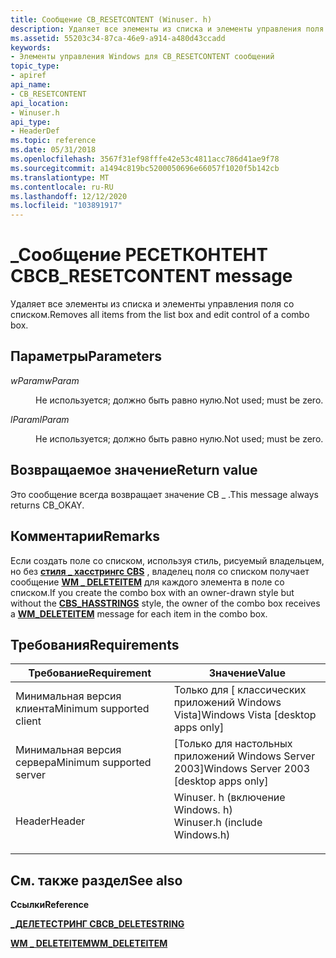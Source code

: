 ```yaml
---
title: Сообщение CB_RESETCONTENT (Winuser. h)
description: Удаляет все элементы из списка и элементы управления поля со списком.
ms.assetid: 55203c34-87ca-46e9-a914-a480d43ccadd
keywords:
- Элементы управления Windows для CB_RESETCONTENT сообщений
topic_type:
- apiref
api_name:
- CB_RESETCONTENT
api_location:
- Winuser.h
api_type:
- HeaderDef
ms.topic: reference
ms.date: 05/31/2018
ms.openlocfilehash: 3567f31ef98fffe42e53c4811acc786d41ae9f78
ms.sourcegitcommit: a1494c819bc5200050696e66057f1020f5b142cb
ms.translationtype: MT
ms.contentlocale: ru-RU
ms.lasthandoff: 12/12/2020
ms.locfileid: "103891917"
---
```

# <a name="cb_resetcontent-message"></a><span data-ttu-id="2555f-104">\_Сообщение РЕСЕТКОНТЕНТ CB</span><span class="sxs-lookup"><span data-stu-id="2555f-104">CB\_RESETCONTENT message</span></span>

<span data-ttu-id="2555f-105">Удаляет все элементы из списка и элементы управления поля со списком.</span><span class="sxs-lookup"><span data-stu-id="2555f-105">Removes all items from the list box and edit control of a combo box.</span></span>

## <a name="parameters"></a><span data-ttu-id="2555f-106">Параметры</span><span class="sxs-lookup"><span data-stu-id="2555f-106">Parameters</span></span>

<dl> <dt>

<span data-ttu-id="2555f-107">*wParam*</span><span class="sxs-lookup"><span data-stu-id="2555f-107">*wParam*</span></span> 
</dt> <dd>

<span data-ttu-id="2555f-108">Не используется; должно быть равно нулю.</span><span class="sxs-lookup"><span data-stu-id="2555f-108">Not used; must be zero.</span></span>

</dd> <dt>

<span data-ttu-id="2555f-109">*lParam*</span><span class="sxs-lookup"><span data-stu-id="2555f-109">*lParam*</span></span> 
</dt> <dd>

<span data-ttu-id="2555f-110">Не используется; должно быть равно нулю.</span><span class="sxs-lookup"><span data-stu-id="2555f-110">Not used; must be zero.</span></span>

</dd> </dl>

## <a name="return-value"></a><span data-ttu-id="2555f-111">Возвращаемое значение</span><span class="sxs-lookup"><span data-stu-id="2555f-111">Return value</span></span>

<span data-ttu-id="2555f-112">Это сообщение всегда возвращает значение CB \_ .</span><span class="sxs-lookup"><span data-stu-id="2555f-112">This message always returns CB\_OKAY.</span></span>

## <a name="remarks"></a><span data-ttu-id="2555f-113">Комментарии</span><span class="sxs-lookup"><span data-stu-id="2555f-113">Remarks</span></span>

<span data-ttu-id="2555f-114">Если создать поле со списком, используя стиль, рисуемый владельцем, но без [**стиля \_ хасстрингс CBS**](combo-box-styles.md) , владелец поля со списком получает сообщение [**WM \_ DELETEITEM**](wm-deleteitem.md) для каждого элемента в поле со списком.</span><span class="sxs-lookup"><span data-stu-id="2555f-114">If you create the combo box with an owner-drawn style but without the [**CBS\_HASSTRINGS**](combo-box-styles.md) style, the owner of the combo box receives a [**WM\_DELETEITEM**](wm-deleteitem.md) message for each item in the combo box.</span></span>

## <a name="requirements"></a><span data-ttu-id="2555f-115">Требования</span><span class="sxs-lookup"><span data-stu-id="2555f-115">Requirements</span></span>



| <span data-ttu-id="2555f-116">Требование</span><span class="sxs-lookup"><span data-stu-id="2555f-116">Requirement</span></span> | <span data-ttu-id="2555f-117">Значение</span><span class="sxs-lookup"><span data-stu-id="2555f-117">Value</span></span> |
|-------------------------------------|----------------------------------------------------------------------------------------------------------|
| <span data-ttu-id="2555f-118">Минимальная версия клиента</span><span class="sxs-lookup"><span data-stu-id="2555f-118">Minimum supported client</span></span><br/> | <span data-ttu-id="2555f-119">Только для \[ классических приложений Windows Vista\]</span><span class="sxs-lookup"><span data-stu-id="2555f-119">Windows Vista \[desktop apps only\]</span></span><br/>                                                           |
| <span data-ttu-id="2555f-120">Минимальная версия сервера</span><span class="sxs-lookup"><span data-stu-id="2555f-120">Minimum supported server</span></span><br/> | <span data-ttu-id="2555f-121">\[Только для настольных приложений Windows Server 2003\]</span><span class="sxs-lookup"><span data-stu-id="2555f-121">Windows Server 2003 \[desktop apps only\]</span></span><br/>                                                     |
| <span data-ttu-id="2555f-122">Header</span><span class="sxs-lookup"><span data-stu-id="2555f-122">Header</span></span><br/>                   | <dl> <span data-ttu-id="2555f-123"><dt>Winuser. h (включение Windows. h)</dt></span><span class="sxs-lookup"><span data-stu-id="2555f-123"><dt>Winuser.h (include Windows.h)</dt></span></span> </dl> |



## <a name="see-also"></a><span data-ttu-id="2555f-124">См. также раздел</span><span class="sxs-lookup"><span data-stu-id="2555f-124">See also</span></span>

<dl> <dt>

<span data-ttu-id="2555f-125">**Ссылки**</span><span class="sxs-lookup"><span data-stu-id="2555f-125">**Reference**</span></span>
</dt> <dt>

[<span data-ttu-id="2555f-126">**\_ДЕЛЕТЕСТРИНГ CB**</span><span class="sxs-lookup"><span data-stu-id="2555f-126">**CB\_DELETESTRING**</span></span>](cb-deletestring.md)
</dt> <dt>

[<span data-ttu-id="2555f-127">**WM \_ DELETEITEM**</span><span class="sxs-lookup"><span data-stu-id="2555f-127">**WM\_DELETEITEM**</span></span>](wm-deleteitem.md)
</dt> </dl>

 

 





